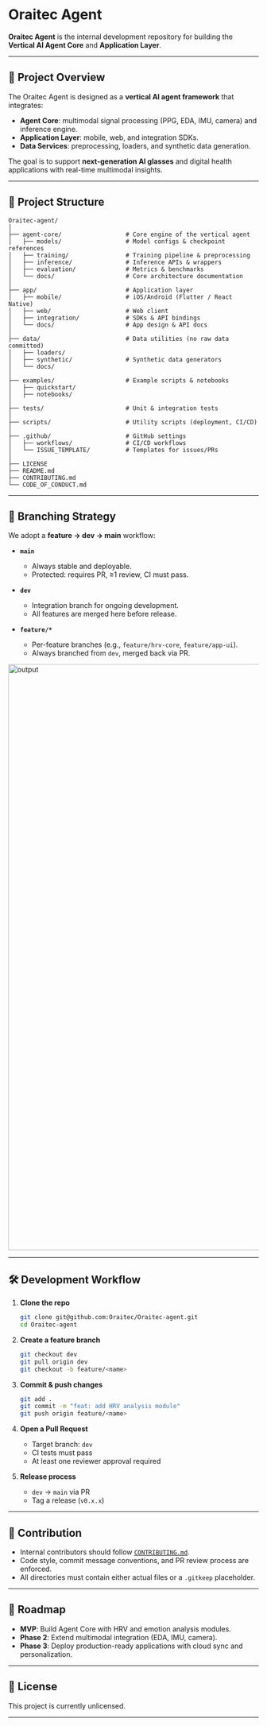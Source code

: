 # Oraitec Agent 

**Oraitec Agent** is the internal development repository for building the **Vertical AI Agent Core** and **Application Layer**.

---

## 📌 Project Overview

The Oraitec Agent is designed as a **vertical AI agent framework** that integrates:

* **Agent Core**: multimodal signal processing (PPG, EDA, IMU, camera) and inference engine.
* **Application Layer**: mobile, web, and integration SDKs.
* **Data Services**: preprocessing, loaders, and synthetic data generation.

The goal is to support **next-generation AI glasses** and digital health applications with real-time multimodal insights.

---

## 📂 Project Structure
```
Oraitec-agent/
│
├── agent-core/                  # Core engine of the vertical agent
│   ├── models/                  # Model configs & checkpoint references
│   ├── training/                # Training pipeline & preprocessing
│   ├── inference/               # Inference APIs & wrappers
│   ├── evaluation/              # Metrics & benchmarks
│   └── docs/                    # Core architecture documentation
│
├── app/                         # Application layer
│   ├── mobile/                  # iOS/Android (Flutter / React Native)
│   ├── web/                     # Web client
│   ├── integration/             # SDKs & API bindings
│   └── docs/                    # App design & API docs
│
├── data/                        # Data utilities (no raw data committed)
│   ├── loaders/                 
│   ├── synthetic/               # Synthetic data generators
│   └── docs/
│
├── examples/                    # Example scripts & notebooks
│   ├── quickstart/              
│   ├── notebooks/               
│
├── tests/                       # Unit & integration tests
│
├── scripts/                     # Utility scripts (deployment, CI/CD)
│
├── .github/                     # GitHub settings
│   ├── workflows/               # CI/CD workflows
│   └── ISSUE_TEMPLATE/          # Templates for issues/PRs
│
├── LICENSE
├── README.md
├── CONTRIBUTING.md
└── CODE_OF_CONDUCT.md
```
---

## 🌱 Branching Strategy

We adopt a **feature → dev → main** workflow:

* **`main`**

  * Always stable and deployable.
  * Protected: requires PR, ≥1 review, CI must pass.

* **`dev`**

  * Integration branch for ongoing development.
  * All features are merged here before release.

* **`feature/*`**

  * Per-feature branches (e.g., `feature/hrv-core`, `feature/app-ui`).
  * Always branched from `dev`, merged back via PR.
<img width="1979" height="1180" alt="output" src="https://github.com/user-attachments/assets/f82c26be-33d4-42ad-94f4-2f5b04c6d07c" />

---

## 🛠️ Development Workflow

1. **Clone the repo**

   ```bash
   git clone git@github.com:Oraitec/Oraitec-agent.git
   cd Oraitec-agent
   ```

2. **Create a feature branch**

   ```bash
   git checkout dev
   git pull origin dev
   git checkout -b feature/<name>
   ```

3. **Commit & push changes**

   ```bash
   git add .
   git commit -m "feat: add HRV analysis module"
   git push origin feature/<name>
   ```

4. **Open a Pull Request**

   * Target branch: `dev`
   * CI tests must pass
   * At least one reviewer approval required

5. **Release process**

   * `dev` → `main` via PR
   * Tag a release (`v0.x.x`)

---

## 🤝 Contribution

* Internal contributors should follow [`CONTRIBUTING.md`](./CONTRIBUTING.md).
* Code style, commit message conventions, and PR review process are enforced.
* All directories must contain either actual files or a `.gitkeep` placeholder.

---

## 📅 Roadmap

* **MVP**: Build Agent Core with HRV and emotion analysis modules.
* **Phase 2**: Extend multimodal integration (EDA, IMU, camera).
* **Phase 3**: Deploy production-ready applications with cloud sync and personalization.

---

## 📜 License

This project is currently unlicensed.

---
